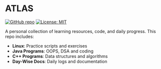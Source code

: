 # ATLAS

[![GitHub repo](https://img.shields.io/github/stars/Vikaskumarjvk007/ATLAS?style=social)](https://github.com/Vikaskumarjvk007/ATLAS)
[![License: MIT](https://img.shields.io/badge/License-MIT-yellow.svg)](LICENSE)

A personal collection of learning resources, code, and daily progress. This repo includes:

- **Linux**: Practice scripts and exercises
- **Java Programs**: OOPS, DSA and coding
- **C++ Programs**: Data structures and algorithms
- **Day-Wise Docs**: Daily logs and documentation
